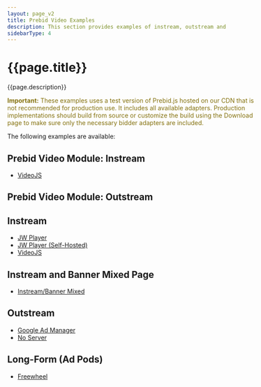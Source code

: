 ```yaml
---
layout: page_v2
title: Prebid Video Examples
description: This section provides examples of instream, outstream and long-form videos with Prebid.js.
sidebarType: 4
---
```


# {{page.title}}

{{page.description}}

<!--video warning-->
<div class="pb-alert pb-alert-important" style="width:60vw;">
  <p style="color:#85720f"><b>Important:</b>
  These examples uses a test version of Prebid.js hosted on our CDN that is not recommended for production use. It includes all available adapters. Production implementations should build from source or customize the build using the Download page to make sure only the necessary bidder adapters are included.</p>
</div>

The following examples are available:

## Prebid Video Module: Instream

- [VideoJS](/examples/video/instream/videoModule/videojs/video-module-videojs.html)

## Prebid Video Module: Outstream

## Instream

- [JW Player](/examples/video/instream/jwplayer/pb-ve-jwplayer-platform.html)
- [JW Player (Self-Hosted)](/examples/video/instream/jwplayer/pb-ve-jwplayer-hosted.html)
- [VideoJS](/examples/video/instream/videojs/pb-ve-videojs.html)

## Instream and Banner Mixed Page

- [Instream/Banner Mixed](/dev-docs/examples/instream-banner-mix.html)

## Outstream

- [Google Ad Manager](/examples/video/outstream/pb-ve-outstream-dfp.html)
- [No Server](/examples/video/outstream/pb-ve-outstream-no-server.html)

## Long-Form (Ad Pods)

- [Freewheel](/examples/video/long-form/pb-ve-lf-freewheel.html)
